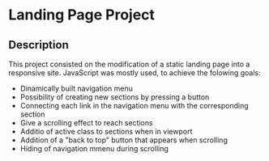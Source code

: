 # Landing Page Project

## Description

This project consisted on the modification of a static landing page into a responsive site.
JavaScript was mostly used, to achieve the folowing goals:
 
 - Dinamically built navigation menu
 - Possibility of creating new sections by pressing a button 
 - Connecting each link in the navigation menu with the corresponding section
 - Give a scrolling effect to reach sections 
 - Additio of active class to sections when in viewport
 - Addition of a "back to top" button that appears when scrolling
 - Hiding of navigation mmenu during scrolling


 
 
